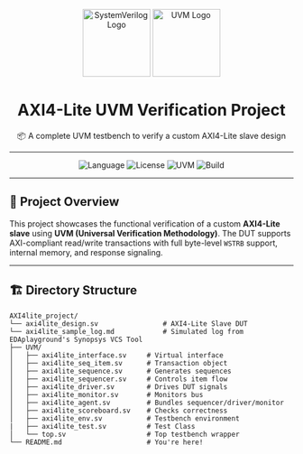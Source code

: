 <p align="center">
  <img src="https://upload.wikimedia.org/wikipedia/commons/thumb/2/2b/SystemVerilog_logo.svg/1280px-SystemVerilog_logo.svg.png" alt="SystemVerilog Logo" height="120"/>
  <img src="https://upload.wikimedia.org/wikipedia/commons/thumb/8/85/UVM_logo.png/600px-UVM_logo.png" alt="UVM Logo" height="120"/>
  <br>
  <h1 align="center">AXI4-Lite UVM Verification Project</h1>
  <p align="center">📦 A complete UVM testbench to verify a custom AXI4-Lite slave design</p>
</p>

---

<p align="center">
  <img alt="Language" src="https://img.shields.io/badge/SystemVerilog-2017-orange.svg?logo=verilog">
  <img alt="License" src="https://img.shields.io/badge/license-MIT-green.svg">
  <img alt="UVM" src="https://img.shields.io/badge/UVM-1.2-blue.svg">
  <img alt="Build" src="https://img.shields.io/badge/simulated-on--vcs-success.svg">
</p>

---

## 📁 Project Overview

This project showcases the functional verification of a custom **AXI4-Lite slave** using **UVM (Universal Verification Methodology)**. The DUT supports AXI-compliant read/write transactions with full byte-level `WSTRB` support, internal memory, and response signaling.

---

## 🏗️ Directory Structure

```text
AXI4lite_project/
└── axi4lite_design.sv                # AXI4-Lite Slave DUT
└── axi4lite_sample_log.md            # Simulated log from EDAplayground's Synopsys VCS Tool 
├── UVM/
│   ├── axi4lite_interface.sv     # Virtual interface
│   ├── axi4lite_seq_item.sv      # Transaction object
│   ├── axi4lite_sequence.sv      # Generates sequences
│   ├── axi4lite_sequencer.sv     # Controls item flow
│   ├── axi4lite_driver.sv        # Drives DUT signals
│   ├── axi4lite_monitor.sv       # Monitors bus
│   ├── axi4lite_agent.sv         # Bundles sequencer/driver/monitor
│   ├── axi4lite_scoreboard.sv    # Checks correctness
│   ├── axi4lite_env.sv           # Testbench environment
|   ├── axi4lite_test.sv          # Test Class
│   └── top.sv                    # Top testbench wrapper
└── README.md                     # You're here!
